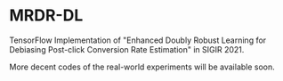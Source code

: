 # MRDR-DL
TensorFlow Implementation of "Enhanced Doubly Robust Learning for Debiasing Post-click Conversion Rate Estimation" in SIGIR 2021.

More decent codes of the real-world experiments will be available soon.
